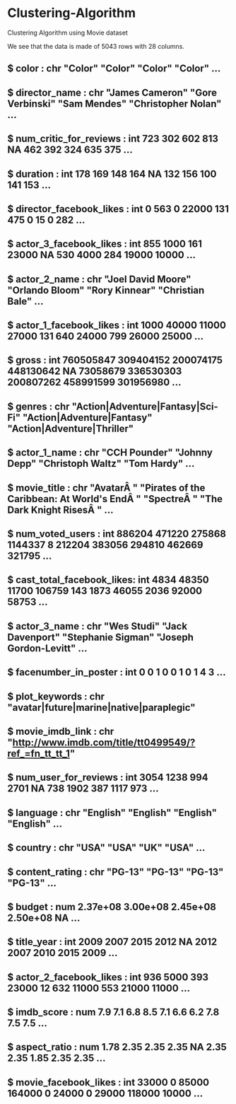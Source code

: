 # Clustering-Algorithm
Clustering Algorithm using Movie dataset

We see that the data is made of 5043 rows with 28 columns.

##  $ color                    : chr  "Color" "Color" "Color" "Color" ...
##  $ director_name            : chr  "James Cameron" "Gore Verbinski" "Sam Mendes" "Christopher Nolan" ...
##  $ num_critic_for_reviews   : int  723 302 602 813 NA 462 392 324 635 375 ...
##  $ duration                 : int  178 169 148 164 NA 132 156 100 141 153 ...
##  $ director_facebook_likes  : int  0 563 0 22000 131 475 0 15 0 282 ...
##  $ actor_3_facebook_likes   : int  855 1000 161 23000 NA 530 4000 284 19000 10000 ...
##  $ actor_2_name             : chr  "Joel David Moore" "Orlando Bloom" "Rory Kinnear" "Christian Bale" ...
##  $ actor_1_facebook_likes   : int  1000 40000 11000 27000 131 640 24000 799 26000 25000 ...
##  $ gross                    : int  760505847 309404152 200074175 448130642 NA 73058679 336530303 200807262 458991599 301956980 ...
##  $ genres                   : chr  "Action|Adventure|Fantasy|Sci-Fi" "Action|Adventure|Fantasy" "Action|Adventure|Thriller" 
##  $ actor_1_name             : chr  "CCH Pounder" "Johnny Depp" "Christoph Waltz" "Tom Hardy" ...
##  $ movie_title              : chr  "AvatarÂ " "Pirates of the Caribbean: At World's EndÂ " "SpectreÂ " "The Dark Knight RisesÂ " ...
##  $ num_voted_users          : int  886204 471220 275868 1144337 8 212204 383056 294810 462669 321795 ...
##  $ cast_total_facebook_likes: int  4834 48350 11700 106759 143 1873 46055 2036 92000 58753 ...
##  $ actor_3_name             : chr  "Wes Studi" "Jack Davenport" "Stephanie Sigman" "Joseph Gordon-Levitt" ...
##  $ facenumber_in_poster     : int  0 0 1 0 0 1 0 1 4 3 ...
##  $ plot_keywords            : chr  "avatar|future|marine|native|paraplegic" 
##  $ movie_imdb_link          : chr  "http://www.imdb.com/title/tt0499549/?ref_=fn_tt_tt_1" 
##  $ num_user_for_reviews     : int  3054 1238 994 2701 NA 738 1902 387 1117 973 ...
##  $ language                 : chr  "English" "English" "English" "English" ...
##  $ country                  : chr  "USA" "USA" "UK" "USA" ...
##  $ content_rating           : chr  "PG-13" "PG-13" "PG-13" "PG-13" ...
##  $ budget                   : num  2.37e+08 3.00e+08 2.45e+08 2.50e+08 NA ...
##  $ title_year               : int  2009 2007 2015 2012 NA 2012 2007 2010 2015 2009 ...
##  $ actor_2_facebook_likes   : int  936 5000 393 23000 12 632 11000 553 21000 11000 ...
##  $ imdb_score               : num  7.9 7.1 6.8 8.5 7.1 6.6 6.2 7.8 7.5 7.5 ...
##  $ aspect_ratio             : num  1.78 2.35 2.35 2.35 NA 2.35 2.35 1.85 2.35 2.35 ...
##  $ movie_facebook_likes     : int  33000 0 85000 164000 0 24000 0 29000 118000 10000 ...
